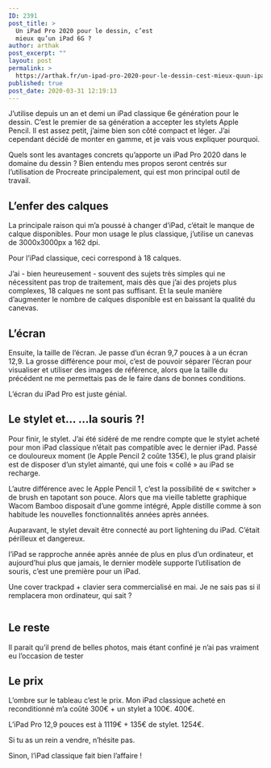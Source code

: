 ```yaml
---
ID: 2391
post_title: >
  Un iPad Pro 2020 pour le dessin, c’est
  mieux qu’un iPad 6G ?
author: arthak
post_excerpt: ""
layout: post
permalink: >
  https://arthak.fr/un-ipad-pro-2020-pour-le-dessin-cest-mieux-quun-ipad-6g/
published: true
post_date: 2020-03-31 12:19:13
---
```

<!-- wp:paragraph -->
<p>J’utilise depuis un an et demi un iPad classique 6e génération pour le dessin. C’est le premier de sa génération a accepter les stylets Apple Pencil. Il est assez petit, j’aime bien son côté compact et léger. J’ai cependant décidé de monter en gamme, et je vais vous expliquer pourquoi.</p>
<!-- /wp:paragraph -->

<!-- wp:paragraph -->
<p>Quels sont les avantages concrets qu’apporte un iPad Pro 2020 dans le domaine du dessin ? Bien entendu mes propos seront centrés sur l’utilisation de Procreate principalement, qui est mon principal outil de travail.</p>
<!-- /wp:paragraph -->

<!-- wp:heading -->
<h2>L’enfer des calques</h2>
<!-- /wp:heading -->

<!-- wp:paragraph -->
<p>La principale raison qui m’a poussé à changer d’iPad, c’était le manque de calque disponibles. Pour mon usage le plus classique, j’utilise un canevas de 3000x3000px a 162 dpi.&nbsp;</p>
<!-- /wp:paragraph -->

<!-- wp:paragraph -->
<p>Pour l’iPad classique, ceci correspond à 18 calques.&nbsp;</p>
<!-- /wp:paragraph -->

<!-- wp:paragraph -->
<p>J’ai - bien heureusement - souvent des sujets très simples qui ne nécessitent pas trop de traitement, mais dès que j’ai des projets plus complexes, 18 calques ne sont pas suffisant. Et la seule manière d’augmenter le nombre de calques disponible est en baissant la qualité du canevas.</p>
<!-- /wp:paragraph -->

<!-- wp:heading -->
<h2>L’écran</h2>
<!-- /wp:heading -->

<!-- wp:paragraph -->
<p>Ensuite, la taille de l’écran. Je passe d’un écran 9,7 pouces à a un écran 12,9. La grosse différence pour moi, c’est de pouvoir séparer l’écran pour visualiser et utiliser des images de référence, alors que la taille du précédent ne me permettais pas de le faire dans de bonnes conditions.</p>
<!-- /wp:paragraph -->

<!-- wp:paragraph -->
<p>L’écran du iPad Pro est juste génial.</p>
<!-- /wp:paragraph -->

<!-- wp:heading -->
<h2>Le stylet et... ...la souris ?!</h2>
<!-- /wp:heading -->

<!-- wp:paragraph -->
<p>Pour finir, le stylet. J’ai été sidéré de me rendre compte que le stylet acheté pour mon iPad classique n’était pas compatible avec le dernier iPad. Passé ce douloureux moment (le Apple Pencil 2 coûte 135€), le plus grand plaisir est de disposer d’un stylet aimanté, qui une fois « collé » au iPad se recharge.</p>
<!-- /wp:paragraph -->

<!-- wp:paragraph -->
<p>L’autre différence avec le Apple Pencil 1, c’est la possibilité de « switcher » de brush en tapotant son pouce. Alors que ma vieille tablette graphique Wacom Bamboo disposait d’une gomme intégré, Apple distille comme à son habitude les nouvelles fonctionnalités années après années. </p>
<!-- /wp:paragraph -->

<!-- wp:paragraph -->
<p>Auparavant, le stylet devait être connecté au port lightening du iPad. C’était périlleux et dangereux.</p>
<!-- /wp:paragraph -->

<!-- wp:paragraph -->
<p>l’iPad se rapproche année après année de plus en plus d’un ordinateur, et aujourd’hui plus que jamais, le dernier modèle supporte l’utilisation de souris, c’est une première pour un iPad.</p>
<!-- /wp:paragraph -->

<!-- wp:paragraph -->
<p>Une cover trackpad + clavier sera commercialisé en mai. Je ne sais pas si il remplacera mon ordinateur, qui sait ?</p>
<!-- /wp:paragraph -->

<!-- wp:image {"id":2395,"sizeSlug":"large"} -->
<figure class="wp-block-image size-large"><img src="https://arthak.fr/wp-content/uploads/2020/03/image.jpeg" alt="" class="wp-image-2395"/></figure>
<!-- /wp:image -->

<!-- wp:heading -->
<h2>Le reste</h2>
<!-- /wp:heading -->

<!-- wp:paragraph -->
<p>Il parait qu’il prend de belles photos, mais étant confiné je n’ai pas vraiment eu l’occasion de tester</p>
<!-- /wp:paragraph -->

<!-- wp:heading -->
<h2>Le prix</h2>
<!-- /wp:heading -->

<!-- wp:paragraph -->
<p>L’ombre sur le tableau c’est le prix. Mon iPad classique acheté en reconditionné m’a coûté 300€ + un stylet a 100€. 400€.</p>
<!-- /wp:paragraph -->

<!-- wp:paragraph -->
<p>L’iPad Pro 12,9 pouces est à 1119€ + 135€ de stylet. 1254€.</p>
<!-- /wp:paragraph -->

<!-- wp:paragraph -->
<p>Si tu as un rein a vendre, n’hésite pas. </p>
<!-- /wp:paragraph -->

<!-- wp:paragraph -->
<p>Sinon, l’iPad classique fait bien l’affaire !</p>
<!-- /wp:paragraph -->